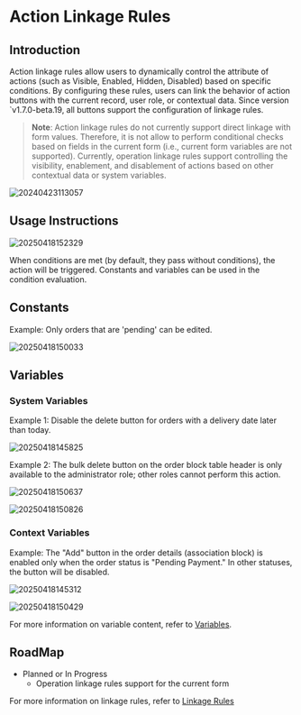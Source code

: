 # Action Linkage Rules

## Introduction

Action linkage rules allow users to dynamically control the attribute of actions (such as Visible, Enabled, Hidden, Disabled) based on specific conditions. By configuring these rules, users can link the behavior of action buttons with the current record, user role, or contextual data. Since version `v1.7.0-beta.19, all buttons support the configuration of linkage rules.

> **Note**: Action linkage rules do not currently support direct linkage with form values. Therefore, it is not allow to perform conditional checks based on fields in the current form (i.e., current form variables are not supported). Currently, operation linkage rules support controlling the visibility, enablement, and disablement of actions based on other contextual data or system variables.

![20240423113057](https://static-docs.nocobase.com/20240423113057.png)

## Usage Instructions

![20250418152329](https://static-docs.nocobase.com/20250418152329.png)

When conditions are met (by default, they pass without conditions), the action will be triggered. Constants and variables can be used in the condition evaluation.

## Constants

Example: Only orders that are 'pending' can be edited.

![20250418150033](https://static-docs.nocobase.com/20250418150033.png)

## Variables

### System Variables

Example 1: Disable the delete button for orders with a delivery date later than today.

![20250418145825](https://static-docs.nocobase.com/20250418145825.png)

Example 2: The bulk delete button on the order block table header is only available to the administrator role; other roles cannot perform this action.

![20250418150637](https://static-docs.nocobase.com/20250418150637.png)

![20250418150826](https://static-docs.nocobase.com/20250418150826.png)

### Context Variables

Example: The "Add" button in the order details (association block) is enabled only when the order status is "Pending Payment." In other statuses, the button will be disabled.

![20250418145312](https://static-docs.nocobase.com/20250418145312.png)

![20250418150429](https://static-docs.nocobase.com/20250418150429.png)

For more information on variable content, refer to [Variables](/handbook/ui/variables).

## RoadMap

- Planned or In Progress
  - Operation linkage rules support for the current form

For more information on linkage rules, refer to [Linkage Rules](/handbook/ui/linkage-rule)
